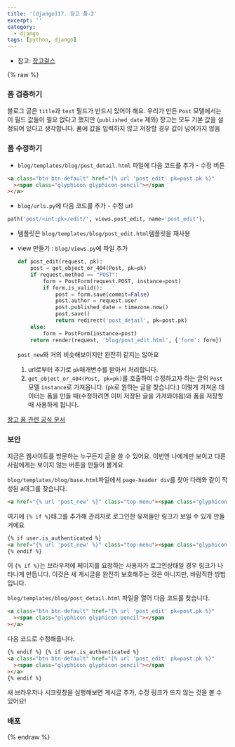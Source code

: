 ```yaml
---
title: '[django]17. 장고 폼-2'
excerpt: ''
category:
  - django
tags: [python, django]
---
```


- 참고: [장고걸스](https://tutorial.djangogirls.org/ko/django_forms/)

{% raw %}

### 폼 검증하기

블로그 글은 `title`과 `text` 필드가 반드시 있어야 해요. 우리가 만든 `Post` 모델에서는 이 필드 값들이 필요 없다고 했지만 (`published_date` 제외) 장고는 모두 기본 값을 설정되어 있다고 생각합니다. 폼에 값을 입력하지 않고 저장할 경우 값이 넘어가지 않음

### 폼 수정하기

- `blog/templates/blog/post_detail.html` 파일에 다음 코드를 추가 - 수정 버튼

```html
<a class="btn btn-default" href="{% url 'post_edit' pk=post.pk %}"
  ><span class="glyphicon glyphicon-pencil"></span
></a>
```

- `blog/urls.py`에 다음 코드를 추가 - 수정 url

```python
path('post/<int:pk>/edit/', views.post_edit, name='post_edit'),
```

- 템플릿은 `blog/templates/blog/post_edit.html`템플릿을 재사용

- view 만들기 : `blog/views.py`에 파일 추가

  ```python
  def post_edit(request, pk):
      post = get_object_or_404(Post, pk=pk)
      if request.method == "POST":
          form = PostForm(request.POST, instance=post)
          if form.is_valid():
              post = form.save(commit=False)
              post.author = request.user
              post.published_date = timezone.now()
              post.save()
              return redirect('post_detail', pk=post.pk)
      else:
          form = PostForm(instance=post)
      return render(request, 'blog/post_edit.html', {'form': form})
  ```

  `post_new`와 거의 비슷해보이지만 완전히 같지는 않아요

  1. url로부터 추가로 `pk`매개변수를 받아서 처리합니다.
  2. `get_object_or_404(Post, pk=pk)`를 호출하여 수정하고자 하는 글의 `Post` 모델 `instance`로 가져옵니다. (`pk`로 원하는 글을 찾습니다.) 이렇게 가져온 데이터는 폼을 만들 때(수정하려면 이미 저장된 글을 가져와야됨)와 폼을 저장할 때 사용하게 됩니다.

[장고 폼 관련 공식 문서](https://docs.djangoproject.com/en/2.0/topics/forms/)

### 보안

지금은 웹사이트를 방문하는 누구든지 글을 쓸 수 있어요. 이번엔 나에게만 보이고 다른 사람에게는 보이지 않는 버튼을 만들어 볼게요

`blog/templates/blog/base.html`파일에서 `page-header div`를 찾아 다래와 같이 작성된 a태그를 찾습니다.

```html
<a href="{% url 'post_new' %}" class="top-menu"><span class="glyphicon glyphicon-plus"></span></a>
```

여기에 `{% if %}`태그를 추가해 관리자로 로그인한 유저들만 링크가 보일 수 있게 만들거에요

```html
{% if user.is_authenticated %}
<a href="{% url 'post_new' %}" class="top-menu"><span class="glyphicon glyphicon-plus"></span></a>
{% endif %}
```

이 `{% if %}`는 브라우저에 페이지를 요청하는 사용자가 로그인상태일 경우 링크가 나타나게 만듭니다. 이것은 새 게시글을 완전히 보호해주는 것은 아니지만, 바람직한 방법입니다.

`blog/templates/blog/post_detail.html` 파일을 열어 다음 코드를 찾습니다.

```html
<a class="btn btn-default" href="{% url 'post_edit' pk=post.pk %}"
  ><span class="glyphicon glyphicon-pencil"></span
></a>
```

다음 코드로 수정해줍니다.

```html
{% endif %} {% if user.is_authenticated %}
<a class="btn btn-default" href="{% url 'post_edit' pk=post.pk %}"
  ><span class="glyphicon glyphicon-pencil"></span
></a>
{% endif %}
```

새 브라우저나 시크릿창을 실행해보면 게시글 추가, 수정 링크가 뜨지 않는 것을 볼 수 있어요!

### 배포

{% endraw %}
